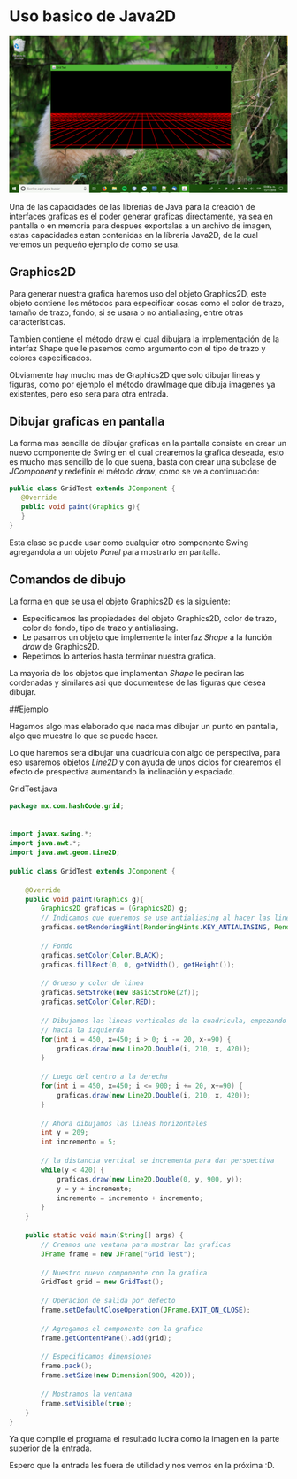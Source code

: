 # Uso basico de Java2D

![Un ejemplo de que se puede hacer con Java2D](grid.png "Un ejemplo de que se puede hacer con Java2D")


Una de las capacidades de las librerias de Java para la creación de interfaces
graficas es el poder generar graficas directamente, ya sea en pantalla o en
memoria para despues exportalas a un archivo de imagen, estas capacidades estan
contenidas en la líbreria Java2D, de la cual veremos un pequeño ejemplo de
como se usa.

## Graphics2D
Para generar nuestra grafica haremos uso del objeto Graphics2D, este objeto
contiene los métodos para especificar cosas como el color de trazo, tamaño de 
trazo, fondo, si se usara o no antialiasing, entre otras caracteristicas.

Tambien contiene el método draw el cual dibujara la implementación de la 
interfaz Shape que le pasemos como argumento con el tipo de trazo y colores 
especificados.

Obviamente hay mucho mas de Graphics2D que solo dibujar lineas y figuras, como
por ejemplo el método drawImage que dibuja imagenes ya existentes, pero eso sera
para otra entrada.

## Dibujar graficas en pantalla
La forma mas sencilla de dibujar graficas en la pantalla consiste en crear un
nuevo componente de Swing en el cual crearemos la grafica deseada, esto es mucho
mas sencillo de lo que suena, basta con crear una subclase de *JComponent* y
redefinir el método *draw*, como se ve a continuación:

```java
public class GridTest extends JComponent {
   @Override
   public void paint(Graphics g){
   }
}
```

Esta clase se puede usar como cualquier otro componente Swing agregandola a un
objeto *Panel* para mostrarlo en pantalla.

## Comandos de dibujo
La forma en que se usa el objeto Graphics2D es la siguiente:

* Especificamos las propiedades del objeto Graphics2D, color de trazo, color de fondo, tipo de trazo y antialiasing.
* Le pasamos un objeto que implemente la interfaz *Shape* a la función *draw* de Graphics2D.
* Repetimos lo anterios hasta terminar nuestra grafica.

La mayoria de los objetos que implamentan *Shape* le pediran las cordenadas y 
similares asi que documentese de las figuras que desea dibujar.

##Ejemplo

Hagamos algo mas elaborado que nada mas dibujar un punto en pantalla, algo que
muestra lo que se puede hacer.

Lo que haremos sera dibujar una cuadricula con algo de perspectiva, para eso
usaremos objetos *Line2D*  y con ayuda de unos ciclos for crearemos el efecto
de prespectiva aumentando la inclinación y espaciado.


GridTest.java

```java
package mx.com.hashCode.grid;


import javax.swing.*;
import java.awt.*;
import java.awt.geom.Line2D;

public class GridTest extends JComponent {    
    
    @Override
    public void paint(Graphics g){
        Graphics2D graficas = (Graphics2D) g;
        // Indicamos que queremos se use antialiasing al hacer las lineas
        graficas.setRenderingHint(RenderingHints.KEY_ANTIALIASING, RenderingHints.VALUE_ANTIALIAS_ON);
        
        // Fondo
        graficas.setColor(Color.BLACK);
        graficas.fillRect(0, 0, getWidth(), getHeight());
        
        // Grueso y color de linea
        graficas.setStroke(new BasicStroke(2f));
        graficas.setColor(Color.RED);
        
        // Dibujamos las lineas verticales de la cuadricula, empezando del centro
        // hacia la izquierda
        for(int i = 450, x=450; i > 0; i -= 20, x-=90) {
            graficas.draw(new Line2D.Double(i, 210, x, 420));
        }
        
        // Luego del centro a la derecha
        for(int i = 450, x=450; i <= 900; i += 20, x+=90) {
            graficas.draw(new Line2D.Double(i, 210, x, 420));
        }

        // Ahora dibujamos las lineas horizontales
        int y = 209;
        int incremento = 5;
        
        // la distancia vertical se incrementa para dar perspectiva
        while(y < 420) {
            graficas.draw(new Line2D.Double(0, y, 900, y));
            y = y + incremento;
            incremento = incremento + incremento;
        }
    }
    
    public static void main(String[] args) {
        // Creamos una ventana para mostrar las graficas
        JFrame frame = new JFrame("Grid Test");
        
        // Nuestro nuevo componente con la grafica
        GridTest grid = new GridTest();
        
        // Operacion de salida por defecto
        frame.setDefaultCloseOperation(JFrame.EXIT_ON_CLOSE);
        
        // Agregamos el componente con la grafica
        frame.getContentPane().add(grid);
        
        // Especificamos dimensiones
        frame.pack();
        frame.setSize(new Dimension(900, 420));
        
        // Mostramos la ventana
        frame.setVisible(true);
    }
}
```

Ya que compile el programa el resultado lucira como la imagen en la parte superior
de la entrada.

Espero que la entrada les fuera de utilidad y nos vemos en la próxima :D.
